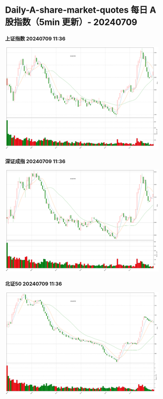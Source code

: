
# Daily-A-share-market-quotes 每日 A 股指数（5min 更新）- 20240709

### 上证指数 20240709 11:36
![](./fig/2024/7/20240709-sh000001.png)

### 深证成指 20240709 11:36
![](./fig/2024/7/20240709-sz399001.png)

### 北证50 20240709 11:36
![](./fig/2024/7/20240709-bj899050.png)

